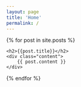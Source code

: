 ```yaml
---
layout: page
title: 'Home'
permalink: /
---
```

{% for post in site.posts %}

    <h2>{{post.title}}</h2>
    <div class="content">
        {{ post.content }}
    </div>

{% endfor %}

